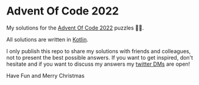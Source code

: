Advent Of Code 2022
===
My solutions for the [Advent Of Code 2022](https://adventofcode.com/2022) puzzles 🎄🎅.

All solutions are written in [Kotlin](https://kotlinlang.org/).

I only publish this repo to share my solutions with friends and colleagues, not to present the best possible answers.
If you want to get inspired, don't hesitate and if you want to discuss my answers my 
[twitter DMs](https://twitter.com/valmichalak) are open!

Have Fun and Merry Christmas
